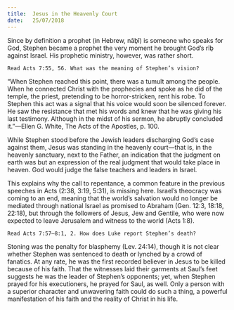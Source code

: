```yaml
---
title:  Jesus in the Heavenly Court
date:   25/07/2018
---
```


Since by definition a prophet (in Hebrew, nāḇî) is someone who speaks for God, Stephen became a prophet the very moment he brought God’s rîḇ against Israel. His prophetic ministry, however, was rather short. 

`Read Acts 7:55, 56. What was the meaning of Stephen’s vision?`

“When Stephen reached this point, there was a tumult among the people. When he connected Christ with the prophecies and spoke as he did of the temple, the priest, pretending to be horror-stricken, rent his robe. To Stephen this act was a signal that his voice would soon be silenced forever. He saw the resistance that met his words and knew that he was giving his last testimony. Although in the midst of his sermon, he abruptly concluded it.”—Ellen G. White, The Acts of the Apostles, p. 100.

While Stephen stood before the Jewish leaders discharging God’s case against them, Jesus was standing in the heavenly court—that is, in the heavenly sanctuary, next to the Father, an indication that the judgment on earth was but an expression of the real judgment that would take place in heaven. God would judge the false teachers and leaders in Israel.

This explains why the call to repentance, a common feature in the previous speeches in Acts (2:38, 3:19, 5:31), is missing here. Israel’s theocracy was coming to an end, meaning that the world’s salvation would no longer be mediated through national Israel as promised to Abraham (Gen. 12:3, 18:18, 22:18), but through the followers of Jesus, Jew and Gentile, who were now expected to leave Jerusalem and witness to the world (Acts 1:8).

`Read Acts 7:57–8:1, 2. How does Luke report Stephen’s death?`

Stoning was the penalty for blasphemy (Lev. 24:14), though it is not clear whether Stephen was sentenced to death or lynched by a crowd of fanatics. At any rate, he was the first recorded believer in Jesus to be killed because of his faith. That the witnesses laid their garments at Saul’s feet suggests he was the leader of Stephen’s opponents; yet, when Stephen prayed for his executioners, he prayed for Saul, as well. Only a person with a superior character and unwavering faith could do such a thing, a powerful manifestation of his faith and the reality of Christ in his life.